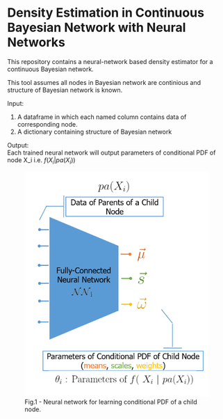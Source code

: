 # Density Estimation in Continuous Bayesian Network with Neural Networks
This repository contains a neural-network based density estimator for a continuous Bayesian network.

This tool assumes all nodes in Bayesian network are continious and structure of Bayesian network is known.

Input: <br>
1) A dataframe in which each named column contains data of corresponding node.
2) A dictionary containing structure of Bayesian network


Output: <br>
Each trained neural network will output parameters of conditional PDF of node X_i i.e. $`f(X_i | pa(X_i))`$


<p align="center">
  <figure>
  <img src="images/separate_nn.png">
  <figcaption>Fig.1 - Neural network for learning conditional PDF of a child node.</figcaption>
  </figure>
</p>
